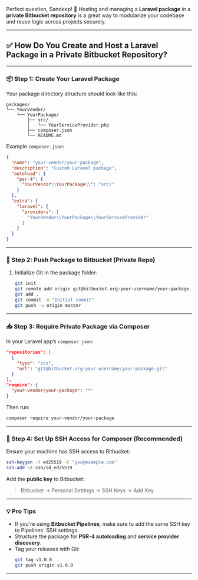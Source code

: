 Perfect question, Sandeep! 🌟 Hosting and managing a **Laravel package** in a **private Bitbucket repository** is a great way to modularize your codebase and reuse logic across projects securely.

---

## ✅ How Do You Create and Host a Laravel Package in a Private Bitbucket Repository?

---

### 📦 Step 1: Create Your Laravel Package

Your package directory structure should look like this:

```
packages/
└── YourVendor/
    └── YourPackage/
        ├── src/
        │   └── YourServiceProvider.php
        ├── composer.json
        └── README.md
```

Example `composer.json`:

```json
{
  "name": "your-vendor/your-package",
  "description": "Custom Laravel package",
  "autoload": {
    "psr-4": {
      "YourVendor\\YourPackage\\": "src/"
    }
  },
  "extra": {
    "laravel": {
      "providers": [
        "YourVendor\\YourPackage\\YourServiceProvider"
      ]
    }
  }
}
```

---

### 🔐 Step 2: Push Package to Bitbucket (Private Repo)

1. Initialize Git in the package folder:
   ```bash
   git init
   git remote add origin git@bitbucket.org:your-username/your-package.git
   git add .
   git commit -m "Initial commit"
   git push -u origin master
   ```

---

### 📥 Step 3: Require Private Package via Composer

In your Laravel app’s `composer.json`:

```json
"repositories": [
  {
    "type": "vcs",
    "url": "git@bitbucket.org:your-username/your-package.git"
  }
],
"require": {
  "your-vendor/your-package": "*"
}
```

Then run:

```bash
composer require your-vendor/your-package
```

---

### 🔑 Step 4: Set Up SSH Access for Composer (Recommended)

Ensure your machine has SSH access to Bitbucket:

```bash
ssh-keygen -t ed25519 -C "you@example.com"
ssh-add ~/.ssh/id_ed25519
```

Add the **public key** to Bitbucket:
> Bitbucket → Personal Settings → SSH Keys → Add Key

---

### 💡 Pro Tips

- If you're using **Bitbucket Pipelines**, make sure to add the same SSH key to Pipelines' SSH settings.
- Structure the package for **PSR-4 autoloading** and **service provider discovery**.
- Tag your releases with Git:
  ```bash
  git tag v1.0.0
  git push origin v1.0.0
  ```

---

